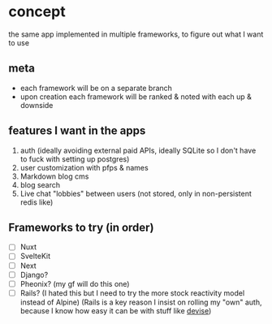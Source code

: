 # concept
the same app implemented in multiple frameworks, to figure out what I want to use

## meta
- each framework will be on a separate branch
- upon creation each framework will be ranked & noted with each up & downside

## features I want in the apps
1. auth (ideally avoiding external paid APIs, ideally SQLite so I don't have to fuck with setting up postgres)
2. user customization with pfps & names
3. Markdown blog cms
4. blog search 
5. Live chat "lobbies" between users (not stored, only in non-persistent redis like) 

## Frameworks to try (in order) 
- [ ] Nuxt
- [ ] SvelteKit
- [ ] Next
- [ ] Django? 
- [ ] Pheonix? (my gf will do this one)
- [ ] Rails? (I hated this but I need to try the more stock reactivity model instead of Alpine) (Rails is a key reason I insist on rolling my "own" auth, because I know how easy it can be with stuff like [devise](https://github.com/heartcombo/devise)) 
